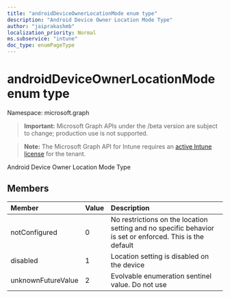 ```yaml
---
title: "androidDeviceOwnerLocationMode enum type"
description: "Android Device Owner Location Mode Type"
author: "jaiprakashmb"
localization_priority: Normal
ms.subservice: "intune"
doc_type: enumPageType
---
```


# androidDeviceOwnerLocationMode enum type

Namespace: microsoft.graph

> **Important:** Microsoft Graph APIs under the /beta version are subject to change; production use is not supported.

> **Note:** The Microsoft Graph API for Intune requires an [active Intune license](https://go.microsoft.com/fwlink/?linkid=839381) for the tenant.

Android Device Owner Location Mode Type

## Members
|Member|Value|Description|
|:---|:---|:---|
|notConfigured|0|No restrictions on the location setting and no specific behavior is set or enforced. This is the default|
|disabled|1|Location setting is disabled on the device|
|unknownFutureValue|2|Evolvable enumeration sentinel value. Do not use|
